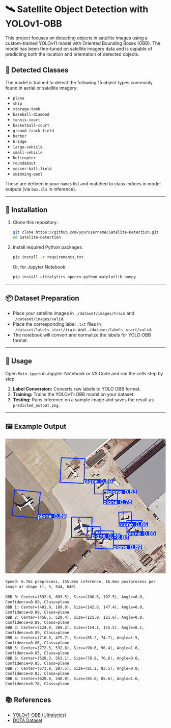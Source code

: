 # 🛰️ Satellite Object Detection with YOLOv1-OBB

This project focuses on detecting objects in satellite images using a custom-trained YOLOv11 model with Oriented Bounding Boxes (OBB). The model has been fine-tuned on satellite imagery data and is capable of predicting both the location and orientation of detected objects.

## 🧾 Detected Classes

The model is trained to detect the following 15 object types commonly found in aerial or satellite imagery:

- `plane`
- `ship`
- `storage-tank`
- `baseball-diamond`
- `tennis-court`
- `basketball-court`
- `ground-track-field`
- `harbor`
- `bridge`
- `large-vehicle`
- `small-vehicle`
- `helicopter`
- `roundabout`
- `soccer-ball-field`
- `swimming-pool`

These are defined in your `names` list and matched to class indices in model outputs (via `box.cls` in inference).

---

## 🚀 Installation

1. Clone this repository:
   ```bash
   git clone https://github.com/yourusername/Satelite-Detection.git
   cd Satelite-Detection
   ```

2. Install required Python packages:
   ```bash
   pip install -r requirements.txt
   ```
   Or, for Jupyter Notebook:
   ```bash
   pip install ultralytics opencv-python matplotlib numpy
   ```

---

## 📦 Dataset Preparation

- Place your satellite images in `./dataset/images/train` and `./dataset/images/valid`.
- Place the corresponding label `.txt` files in `./dataset/labels_start/train` and `./dataset/labels_start/valid`.
- The notebook will convert and normalize the labels for YOLO OBB format.

---

## 🏃 Usage

Open `Main.ipynb` in Jupyter Notebook or VS Code and run the cells step by step:

1. **Label Conversion:** Converts raw labels to YOLO OBB format.
2. **Training:** Trains the YOLOv11-OBB model on your dataset.
3. **Testing:** Runs inference on a sample image and saves the result as `predicted_output.png`.

---

## 🖼️ Example Output

![Sample Prediction](predicted_output.png)

```text
Speed: 6.7ms preprocess, 155.8ms inference, 16.6ms postprocess per image at shape (1, 3, 544, 640)

OBB 0: Center=(592.8, 603.5), Size=(108.6, 107.5), Angle=0.0, Confidence=0.89, Class=plane
OBB 1: Center=(401.9, 189.9), Size=(142.0, 147.4), Angle=0.0, Confidence=0.89, Class=plane
OBB 2: Center=(456.5, 529.4), Size=(121.9, 121.6), Angle=0.0, Confidence=0.89, Class=plane
OBB 3: Center=(124.9, 389.2), Size=(154.1, 155.5), Angle=0.1, Confidence=0.89, Class=plane
OBB 4: Center=(716.8, 479.7), Size=(85.2, 74.7), Angle=1.5, Confidence=0.86, Class=plane
OBB 5: Center=(772.5, 532.8), Size=(90.6, 90.4), Angle=1.6, Confidence=0.85, Class=plane
OBB 6: Center=(528.3, 563.1), Size=(78.8, 76.6), Angle=0.0, Confidence=0.85, Class=plane
OBB 7: Center=(573.8, 287.5), Size=(81.2, 83.5), Angle=0.0, Confidence=0.83, Class=plane
OBB 8: Center=(628.8, 348.0), Size=(85.0, 85.6), Angle=1.6, Confidence=0.78, Class=plane
```

## 📚 References

- [YOLOv1-OBB (Ultralytics)](https://github.com/ultralytics/ultralytics)
- [DOTA Dataset](https://captain-whu.github.io/DOTA/dataset.html)